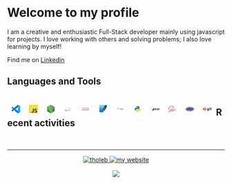 # Welcome to my profile
I am a creative and enthusiastic Full-Stack developer mainly using javascript for projects. I love working with others and solving problems; I also love learning by myself!

Find me on [Linkedin](linkedin)


## Languages and Tools

<!-- https://github.com/github/explore/tree/main/topics -->
<container style="display: block;
    width: 100%;
    overflow-y: auto;">
  <div style="float: left;
    width: 8%;
    text-align: center;
    padding: 10px;
    box-sizing: border-box;
    vertical-align: middle;">
    <!-- vscode -->
    <img style="width: auto;
    vertical-align: middle;" src="https://raw.githubusercontent.com/github/explore/80688e429a7d4ef2fca1e82350fe8e3517d3494d/topics/visual-studio-code/visual-studio-code.png">
  </div>
  <div style="float: left;
    width: 8%;
    text-align: center;
    padding: 10px;
    box-sizing: border-box;
    vertical-align: middle;">
    <!-- js -->
    <img style="width: auto;
    vertical-align: middle;" src="https://raw.githubusercontent.com/github/explore/80688e429a7d4ef2fca1e82350fe8e3517d3494d/topics/javascript/javascript.png">
  </div>
  <div style="float: left;
    width: 8%;
    text-align: center;
    padding: 10px;
    box-sizing: border-box;
    vertical-align: middle;">
    <img style="width: auto;
    vertical-align: middle;" src="https://raw.githubusercontent.com/github/explore/80688e429a7d4ef2fca1e82350fe8e3517d3494d/topics/nodejs/nodejs.png">
  </div>
  <div style="float: left;
    width: 8%;
    text-align: center;
    padding: 10px;
    box-sizing: border-box;
    vertical-align: middle;">
    <!-- sql -->
    <img style="width: auto;
    vertical-align: middle;" src="https://raw.githubusercontent.com/github/explore/80688e429a7d4ef2fca1e82350fe8e3517d3494d/topics/mysql/mysql.png">
  </div>
  <div style="float: left;
    width: 8%;
    text-align: center;
    padding: 10px;
    box-sizing: border-box;
    vertical-align: middle;">
    <img style="width: auto;
    vertical-align: middle;" src="https://raw.githubusercontent.com/github/explore/main/topics/oracle-database/oracle-database.png">
  </div>
   <div style="float: left;
    width: 8%;
    text-align: center;
    padding: 10px;
    box-sizing: border-box;
    vertical-align: middle;">
    <img style="width: auto;
    vertical-align: middle;" src="https://raw.githubusercontent.com/github/explore/main/topics/sqlite/sqlite.png">
  </div>
  <div style="float: left;
    width: 8%;
    text-align: center;
    padding: 10px;
    box-sizing: border-box;
    vertical-align: middle;">
    <!-- java -->
    <img style="width: auto;
    vertical-align: middle;" src="https://raw.githubusercontent.com/github/explore/80688e429a7d4ef2fca1e82350fe8e3517d3494d/topics/java/java.png">
  </div>
  <div style="float: left;
    width: 8%;
    text-align: center;
    padding: 10px;
    box-sizing: border-box;
    vertical-align: middle;">
    <!-- python -->
    <img style="width: auto;
    vertical-align: middle;" src="https://raw.githubusercontent.com/github/explore/80688e429a7d4ef2fca1e82350fe8e3517d3494d/topics/python/python.png">
  </div>
  <div style="float: left;
    width: 8%;
    text-align: center;
    padding: 10px;
    box-sizing: border-box;
    vertical-align: middle;">
    <img style="width: auto;
    vertical-align: middle;" src="https://raw.githubusercontent.com/github/explore/80688e429a7d4ef2fca1e82350fe8e3517d3494d/topics/bash/bash.png">
  </div>
  <div style="float: left;
    width: 8%;
    text-align: center;
    padding: 10px;
    box-sizing: border-box;
    vertical-align: middle;">
    <img style="width: auto;
    vertical-align: middle;" src="https://raw.githubusercontent.com/github/explore/80688e429a7d4ef2fca1e82350fe8e3517d3494d/topics/sass/sass.png">
  </div>
  <div style="float: left;
    width: 8%;
    text-align: center;
    padding: 10px;
    box-sizing: border-box;
    vertical-align: middle;">
    <img style="width: auto;
    vertical-align: middle;" src="https://raw.githubusercontent.com/github/explore/80688e429a7d4ef2fca1e82350fe8e3517d3494d/topics/php/php.png">
  </div>
  <div style="float: left;
    width: 8%;
    text-align: center;
    padding: 10px;
    box-sizing: border-box;
    vertical-align: middle;">
    <img style="width: auto;
    vertical-align: middle;" src="https://raw.githubusercontent.com/github/explore/80688e429a7d4ef2fca1e82350fe8e3517d3494d/topics/git/git.png">
  </div>

</container>

## Recent activities

<!--START_SECTION:activity-->

<br/>

---

<div align="center" width="100%" style="text-align:center; margin:auto">
  <p>
    <a align="center" width="100%" style="text-align:center; margin:auto" href="tholeb.fr">
      <img src="https://komarev.com/ghpvc/?username=tholeb" alt="tholeb" />
      <img alt="my website" src="https://img.shields.io/badge/tholeb.fr-My%20website-blue">
    </a>
  </p>

  <p>
    <a align="center" width="100%" style="text-align:center; margin:auto" href="http://tholeb.fr" >
      <img align="center" src="https://github-readme-stats.vercel.app/api/top-langs/?username=tholeb&langs_count=8" />
    </a>
  </p>
</div>


[website]: http://tholeb.fr
[polytech]: https://polytech.univ-nantes.fr/
[linkedin]: https://www.linkedin.com/in/thomas-lebreton-1246681b2/